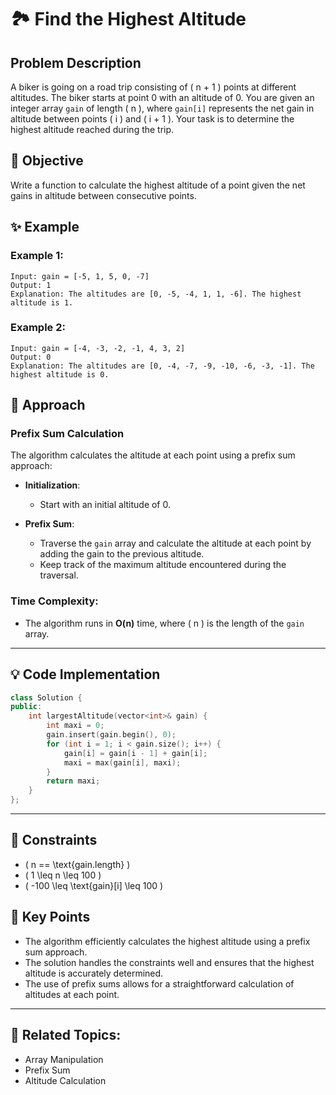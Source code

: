 # 🏞️ **Find the Highest Altitude**

## Problem Description

A biker is going on a road trip consisting of \( n + 1 \) points at different altitudes. The biker starts at point 0 with an altitude of 0. You are given an integer array `gain` of length \( n \), where `gain[i]` represents the net gain in altitude between points \( i \) and \( i + 1 \). Your task is to determine the highest altitude reached during the trip.

## 🎯 **Objective**

Write a function to calculate the highest altitude of a point given the net gains in altitude between consecutive points.

## ✨ **Example**

### Example 1:
```plaintext
Input: gain = [-5, 1, 5, 0, -7]
Output: 1
Explanation: The altitudes are [0, -5, -4, 1, 1, -6]. The highest altitude is 1.
```

### Example 2:
```plaintext
Input: gain = [-4, -3, -2, -1, 4, 3, 2]
Output: 0
Explanation: The altitudes are [0, -4, -7, -9, -10, -6, -3, -1]. The highest altitude is 0.
```

## 🚀 **Approach**

### **Prefix Sum Calculation**

The algorithm calculates the altitude at each point using a prefix sum approach:

- **Initialization**:
  - Start with an initial altitude of 0.

- **Prefix Sum**:
  - Traverse the `gain` array and calculate the altitude at each point by adding the gain to the previous altitude.
  - Keep track of the maximum altitude encountered during the traversal.

### **Time Complexity**:
- The algorithm runs in **O(n)** time, where \( n \) is the length of the `gain` array.

---

## 💡 **Code Implementation**

```cpp
class Solution {
public:
    int largestAltitude(vector<int>& gain) {
        int maxi = 0;
        gain.insert(gain.begin(), 0);
        for (int i = 1; i < gain.size(); i++) {
            gain[i] = gain[i - 1] + gain[i];
            maxi = max(gain[i], maxi);
        }
        return maxi;
    }
};
```

---

## 🔧 **Constraints**

- \( n == \text{gain.length} \)
- \( 1 \leq n \leq 100 \)
- \( -100 \leq \text{gain}[i] \leq 100 \)

## 🌟 **Key Points**

- The algorithm efficiently calculates the highest altitude using a prefix sum approach.
- The solution handles the constraints well and ensures that the highest altitude is accurately determined.
- The use of prefix sums allows for a straightforward calculation of altitudes at each point.

---

## 🔗 **Related Topics**:
- Array Manipulation
- Prefix Sum
- Altitude Calculation